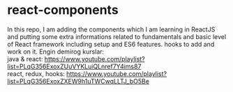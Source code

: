 # react-components
In this repo, I am adding the components which I am learning in ReactJS and putting some extra informations related to fundamentals and basic level of React framework including setup and ES6 features.
hooks to add and work on it.
Engin demirog kurslar: </br>
java & react: https://www.youtube.com/playlist?list=PLqG356ExoxZUuVYKLuiQLnref7Y4ims87 
</br>
react, redux, hooks: https://www.youtube.com/playlist?list=PLqG356ExoxZXEW9h1uTWCwqLLTJ_bO5Be 
</br>
